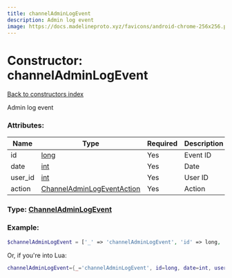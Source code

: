 ```yaml
---
title: channelAdminLogEvent
description: Admin log event
image: https://docs.madelineproto.xyz/favicons/android-chrome-256x256.png
---
```

# Constructor: channelAdminLogEvent  
[Back to constructors index](index.md)



Admin log event

### Attributes:

| Name     |    Type       | Required | Description |
|----------|---------------|----------|-------------|
|id|[long](../types/long.md) | Yes|Event ID|
|date|[int](../types/int.md) | Yes|Date|
|user\_id|[int](../types/int.md) | Yes|User ID|
|action|[ChannelAdminLogEventAction](../types/ChannelAdminLogEventAction.md) | Yes|Action|



### Type: [ChannelAdminLogEvent](../types/ChannelAdminLogEvent.md)


### Example:

```php
$channelAdminLogEvent = ['_' => 'channelAdminLogEvent', 'id' => long, 'date' => int, 'user_id' => int, 'action' => ChannelAdminLogEventAction];
```  


Or, if you're into Lua:

```lua
channelAdminLogEvent={_='channelAdminLogEvent', id=long, date=int, user_id=int, action=ChannelAdminLogEventAction}

```


